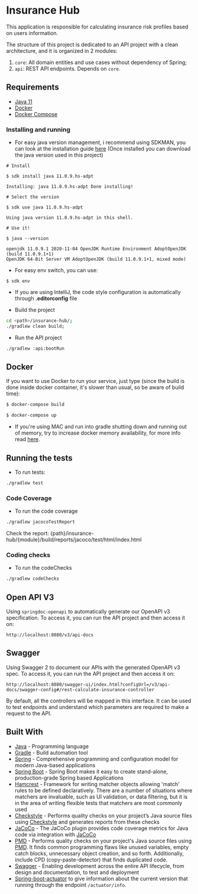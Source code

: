# Insurance Hub

This application is responsible for calculating insurance risk profiles based on users information.

The structure of this project is dedicated to an API project with a clean architecture, and it is organized in 2
modules:

1. `core`: All domain entities and use cases without dependency of Spring;
3. `api`: REST API endpoints. Depends on `core`.

## Requirements

* [Java 11](https://docs.oracle.com/en/java/javase/11/docs/api/)
* [Docker](https://docs.docker.com/engine/install)
* [Docker Compose](https://docs.docker.com/compose/install)

### Installing and running

* For easy java version management, i recommend using SDKMAN, you can look at the installation
  guide [here](https://sdkman.io/install) (Once installed you can download the java version used in this project)

````
# Install

$ sdk install java 11.0.9.hs-adpt

Installing: java 11.0.9.hs-adpt Done installing!

# Select the version

$ sdk use java 11.0.9.hs-adpt

Using java version 11.0.9.hs-adpt in this shell.

# Use it!

$ java --version

openjdk 11.0.9.1 2020-11-04 OpenJDK Runtime Environment AdoptOpenJDK (build 11.0.9.1+1)
OpenJDK 64-Bit Server VM AdoptOpenJDK (build 11.0.9.1+1, mixed mode)
````

* For easy env switch, you can use:

````
$ sdk env
````

* If you are using IntelliJ, the code style configuration is automatically through **.editorconfig** file

* Build the project

```bash
cd <path>/insurance-hub/;
./gradlew clean build;
```

* Run the API project

```bash
./gradlew :api:bootRun
```

## Docker

If you want to use Docker to run your service, just type (since the build is done inside docker container, it's slower
than usual, so be aware of build time):

```bash
$ docker-compose build

$ docker-compose up
```

* If you're using MAC and run into gradle shutting down and running out of memory, try to increase docker memory
  availability, for more info read [here](https://docs.docker.com/desktop/mac/#resources).

## Running the tests

* To run tests:

```bash
./gradlew test
```

### Code Coverage

* To run the code coverage

```bash
./gradlew jacocoTestReport
```

Check the report: {path}/insurance-hub/{module}/build/reports/jacoco/test/html/index.html

### Coding checks

* To run the codeChecks

```bash
./gradlew codeChecks
```

## Open API V3

Using `springdoc-openapi` to automatically generate our OpenAPI v3 specification. To access it, you can run the API
project and then access it on:

```
http://localhost:8080/v3/api-docs
```

## Swagger

Using Swagger 2 to document our APIs with the generated OpenAPI v3 spec. To access it, you can run the API project and
then access it on:

```
http://localhost:8080/swagger-ui/index.html?configUrl=/v3/api-docs/swagger-config#/rest-calculate-insurance-controller
```

By default, all the controllers will be mapped in this interface. It can be used to test endpoints and understand which
parameters are required to make a request to the API.

## Built With

* [Java](https://www.java.com/) - Programming language
* [Gradle](https://gradle.org/) - Build automation tool
* [Spring](https://spring.io/) - Comprehensive programming and configuration model for modern Java-based applications
* [Spring Boot](https://spring.io/projects/spring-boot) - Spring Boot makes it easy to create stand-alone,
  production-grade Spring based Applications
* [Hamcrest](http://hamcrest.org/) - Framework for writing matcher objects allowing 'match' rules to be defined
  declaratively. There are a number of situations where matchers are invaluable, such as UI validation, or data
  filtering, but it is in the area of writing flexible tests that matchers are most commonly used
* [Checkstyle](https://docs.gradle.org/5.5.1/userguide/checkstyle_plugin.html) - Performs quality checks on your
  project’s Java source files using [Checkstyle](http://checkstyle.sourceforge.net/index.html) and generates reports
  from these checks
* [JaCoCo](https://docs.gradle.org/5.5.1/userguide/jacoco_plugin.html) - The JaCoCo plugin provides code coverage
  metrics for Java code via integration with [JaCoCo](https://www.eclemma.org/jacoco/)
* [PMD](https://docs.gradle.org/5.5.1/userguide/pmd_plugin.html) - Performs quality checks on your project's Java source
  files using [PMD](https://pmd.github.io/). It finds common programming flaws like unused variables, empty catch
  blocks, unnecessary object creation, and so forth. Additionally, include CPD (copy-paste-detector) that finds
  duplicated code.
* [Swagger](https://swagger.io/) - Enabling development across the entire API lifecycle, from design and documentation,
  to test and deployment
* [Spring-boot-actuator](https://github.com/spring-guides/gs-actuator-service) to give information about the current
  version that running through the endpoint `/actuator/info`.
